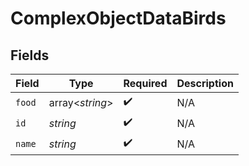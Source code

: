 # ComplexObjectDataBirds


## Fields

| Field              | Type               | Required           | Description        |
| ------------------ | ------------------ | ------------------ | ------------------ |
| `food`             | array<*string*>    | :heavy_check_mark: | N/A                |
| `id`               | *string*           | :heavy_check_mark: | N/A                |
| `name`             | *string*           | :heavy_check_mark: | N/A                |